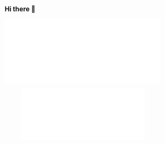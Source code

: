 ## Hi there 👋

![Metrics Isocalendar](./github-metrics/metrics.plugin.isocalendar.svg)
<p align="center"><img src="./github-metrics/metrics.plugin.isocalendar.svg" alt="Metrics Isocalendar" width="400"></p>

<!--
**ephraaimwong/ephraaimwong** is a ✨ _special_ ✨ repository because its `README.md` (this file) appears on your GitHub profile.

Here are some ideas to get you started:

- 🔭 I’m currently working on ...
- 🌱 I’m currently learning ...
- 👯 I’m looking to collaborate on ...
- 🤔 I’m looking for help with ...
- 💬 Ask me about ...
- 📫 How to reach me: ...
- 😄 Pronouns: ...
- ⚡ Fun fact: ...
-->
